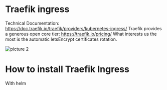 # Traefik ingress
Technical Documentation: https://doc.traefik.io/traefik/providers/kubernetes-ingress/
Traefik provides a generous open core tier: https://traefik.io/pricing/
What interests us the most is the automatic letsEncrypt certificates rotation.

![picture 2](https://tdr2d.s3.gra.io.cloud.ovh.net/37127fb692b664eac95dd0444dc7d4fdfc62198931d9463d8654c0ca6fd0346a.png)  

# How to install Traefik Ingress
With helm
```

```